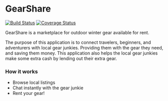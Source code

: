 # GearShare
[![Build Status](https://travis-ci.org/ShaAllFar/gear-share.svg?branch=staging)](https://travis-ci.org/ShaAllFar/gear-share)
[![Coverage Status](https://coveralls.io/repos/github/ShaAllFar/gear-share/badge.svg?branch=staging)](https://coveralls.io/github/ShaAllFar/gear-share?branch=master)


 GearShare is a marketplace for outdoor winter gear available for rent.

 The purpose of this application is to connect travelers, beginners, and adventurers with local gear junkies. Providing them with the gear they need, and saving them money. This application also helps the local gear junkies make some extra cash by lending out their extra gear.

 ### How it works

 * Browse local listings
 * Chat instantly with the gear junkie
 * Rent your gear!
